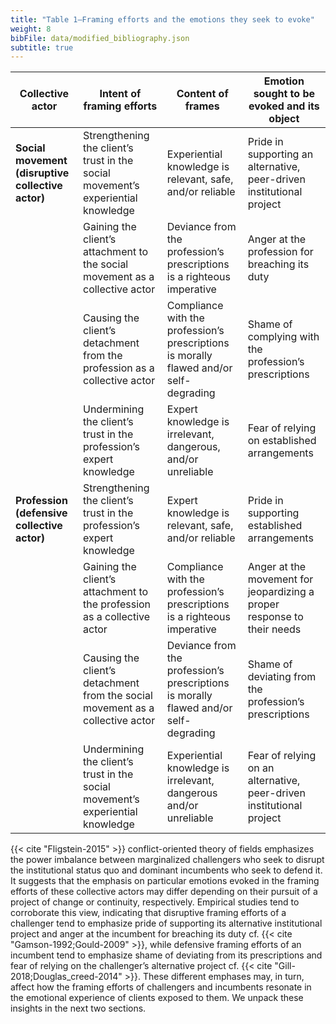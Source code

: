 ```yaml
---
title: "Table 1—Framing efforts and the emotions they seek to evoke"
weight: 8
bibFile: data/modified_bibliography.json
subtitle: true
---
```


| Collective actor                                  | Intent of framing efforts                                                        | Content of frames                                                                      | Emotion sought to be evoked and its object                              |
| ------------------------------------------------- | -------------------------------------------------------------------------------- | -------------------------------------------------------------------------------------- | ----------------------------------------------------------------------- |
| **Social movement (disruptive collective actor)** | Strengthening the client’s trust in the social movement’s experiential knowledge | Experiential knowledge is relevant, safe, and/or reliable                              | Pride in supporting an alternative, peer-driven institutional project   |
|                                                   | Gaining the client’s attachment to the social movement as a collective actor     | Deviance from the profession’s prescriptions is a righteous imperative                 | Anger at the profession for breaching its duty                          |
|                                                   | Causing the client’s detachment from the profession as a collective actor        | Compliance with the profession’s prescriptions is morally flawed and/or self-degrading | Shame of complying with the profession’s prescriptions                  |
|                                                   | Undermining the client’s trust in the profession’s expert knowledge              | Expert knowledge is irrelevant, dangerous, and/or unreliable                           | Fear of relying on established arrangements                             |
| **Profession (defensive collective actor)**       | Strengthening the client’s trust in the profession’s expert knowledge            | Expert knowledge is relevant, safe, and/or reliable                                    | Pride in supporting established arrangements                            |
|                                                   | Gaining the client’s attachment to the profession as a collective actor          | Compliance with the profession’s prescriptions is a righteous imperative               | Anger at the movement for jeopardizing a proper response to their needs |
|                                                   | Causing the client’s detachment from the social movement as a collective actor   | Deviance from the profession’s prescriptions is morally flawed and/or self-degrading   | Shame of deviating from the profession’s prescriptions                  |
|                                                   | Undermining the client’s trust in the social movement’s experiential knowledge   | Experiential knowledge is irrelevant, dangerous and/or unreliable                      | Fear of relying on an alternative, peer-driven institutional project    |

{{< cite "Fligstein-2015" >}} conflict-oriented theory of fields emphasizes the power imbalance between marginalized challengers who seek to disrupt the institutional status quo and dominant incumbents who seek to defend it. It suggests that the emphasis on particular emotions evoked in the framing efforts of these collective actors may differ depending on their pursuit of a project of change or continuity, respectively. Empirical studies tend to corroborate this view, indicating that disruptive framing efforts of a challenger tend to emphasize pride of supporting its alternative institutional project and anger at the incumbent for breaching its duty cf. {{< cite "Gamson-1992;Gould-2009" >}}, while defensive framing efforts of an incumbent tend to emphasize shame of deviating from its prescriptions and fear of relying on the challenger’s alternative project cf. {{< cite "Gill-2018;Douglas_creed-2014" >}}. These different emphases may, in turn, affect how the framing efforts of challengers and incumbents resonate in the emotional experience of clients exposed to them. We unpack these insights in the next two sections.